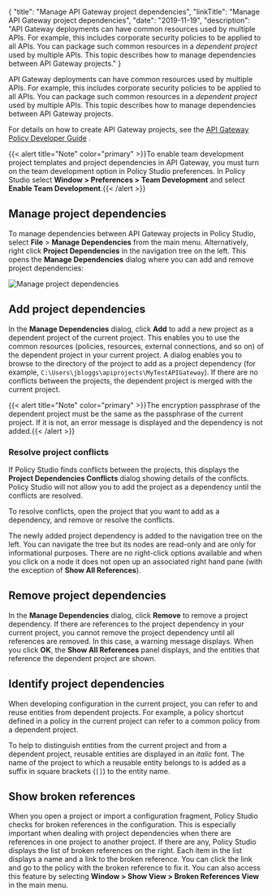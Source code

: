 {
"title": "Manage API Gateway project dependencies",
"linkTitle": "Manage API Gateway project dependencies",
"date": "2019-11-19",
"description": "API Gateway deployments can have common resources used by multiple APIs. For example, this includes corporate security policies to be applied to all APIs. You can package such common resources in a *dependent project* used by multiple APIs. This topic describes how to manage dependencies between API Gateway projects."
}
﻿

API Gateway deployments can have common resources used by multiple APIs. For example, this includes corporate security policies to be applied to all APIs. You can package such common resources in a *dependent project* used by multiple APIs. This topic describes how to manage dependencies between API Gateway projects.

For details on how to create API Gateway projects, see the
[API Gateway Policy Developer Guide](/bundle/APIGateway_77_PolicyDevGuide_allOS_en_HTML5/)
.

{{< alert title="Note" color="primary" >}}To enable team development project templates and project dependencies in API Gateway, you must turn on the team development option in Policy Studio preferences. In Policy Studio select **Window > Preferences > Team Development** and select **Enable Team Development**.{{< /alert >}}

Manage project dependencies
---------------------------

To manage dependencies between API Gateway projects in Policy Studio, select **File** > **Manage Dependencies** from the main menu. Alternatively, right click **Project Dependencies** in the navigation tree on the left. This opens the **Manage Dependencies** dialog where you can add and remove project dependencies:

![Manage project dependencies](/Images/docbook/images/promotion/team_dev_dependencies.png)

Add project dependencies
------------------------

In the **Manage Dependencies** dialog, click **Add** to add a new project as a dependent project of the current project. This enables you to use the common resources (policies, resources, external connections, and so on) of the dependent project in your current project. A dialog enables you to browse to the directory of the project to add as a project dependency (for example, `C:\Users\jbloggs\apiprojects\MyTestAPIGateway`). If there are no conflicts between the projects, the dependent project is merged with the current project.

{{< alert title="Note" color="primary" >}}The encryption passphrase of the dependent project must be the same as the passphrase of the current project. If it is not, an error message is displayed and the dependency is not added.{{< /alert >}}

### Resolve project conflicts

If Policy Studio finds conflicts between the projects, this displays the **Project Dependencies Conflicts** dialog showing details of the conflicts. Policy Studio will not allow you to add the project as a dependency until the conflicts are resolved.

To resolve conflicts, open the project that you want to add as a dependency, and remove or resolve the conflicts.

The newly added project dependency is added to the navigation tree on the left. You can navigate the tree but its nodes are read-only and are only for informational purposes. There are no right-click options available and when you click on a node it does not open up an associated right hand pane (with the exception of **Show All References**).

Remove project dependencies
---------------------------

In the **Manage Dependencies** dialog, click **Remove** to remove a project dependency. If there are references to the project dependency in your current project, you cannot remove the project dependency until all references are removed. In this case, a warning message displays. When you click **OK**, the **Show All References** panel displays, and the entities that reference the dependent project are shown.

Identify project dependencies
-----------------------------

When developing configuration in the current project, you can refer to and reuse entities from dependent projects. For example, a policy shortcut defined in a policy in the current project can refer to a common policy from a dependent project.

To help to distinguish entities from the current project and from a dependent project, reusable entities are displayed in an *italic* font. The name of the project to which a reusable entity belongs to is added as a suffix in square brackets (`[]`) to the entity name.

Show broken references
----------------------

When you open a project or import a configuration fragment, Policy Studio checks for broken references in the configuration. This is especially important when dealing with project dependencies when there are references in one project to another project. If there are any, Policy Studio displays the list of broken references on the right. Each item in the list displays a name and a link to the broken reference. You can click the link and go to the policy with the broken reference to fix it. You can also access this feature by selecting **Window > Show View > Broken References View** in the main menu.
